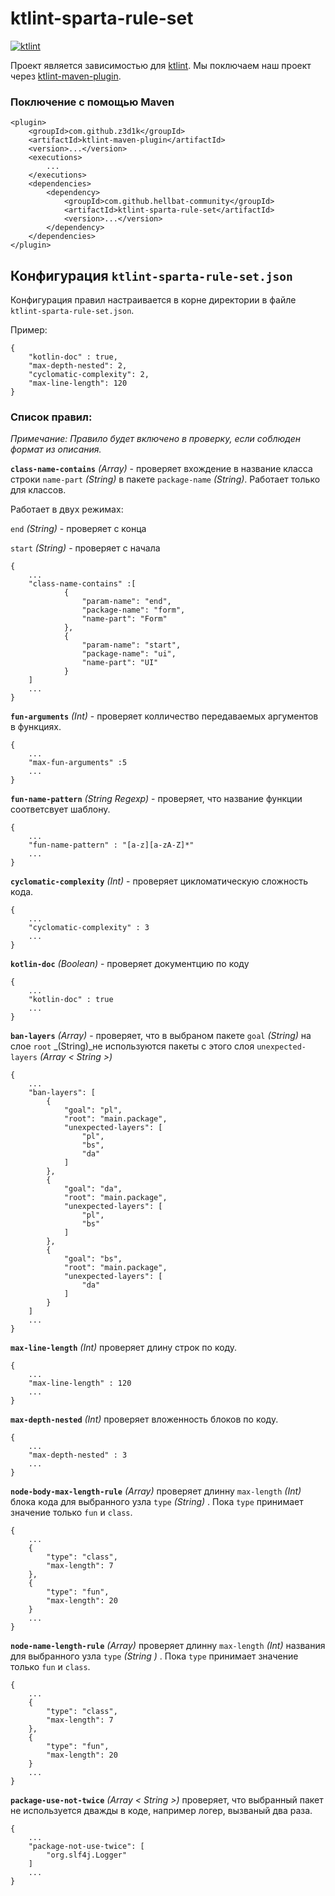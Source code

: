 # ktlint-sparta-rule-set
[![ktlint](https://img.shields.io/badge/code%20style-%E2%9D%A4-FF4081.svg)](https://ktlint.github.io/)

Проект является зависимостью для [ktlint](https://ktlint.github.io/).
Мы поключаем наш проект через [ktlint-maven-plugin](https://github.com/z3d1k/ktlint-maven-plugin).

### Поключение с помощью Maven
```
<plugin>
    <groupId>com.github.z3d1k</groupId>
    <artifactId>ktlint-maven-plugin</artifactId>
    <version>...</version>
    <executions>
        ...
    </executions>
    <dependencies>
        <dependency>
            <groupId>com.github.hellbat-community</groupId>
            <artifactId>ktlint-sparta-rule-set</artifactId>
            <version>...</version>
        </dependency>
    </dependencies>
</plugin>
```

## Конфигурация `ktlint-sparta-rule-set.json`
Конфигурация правил настраивается в корне директории в файле `ktlint-sparta-rule-set.json`.

Пример: 
```
{
    "kotlin-doc" : true,
    "max-depth-nested": 2,
    "cyclomatic-complexity": 2,
    "max-line-length": 120
}
```
### Список правил:

_Примечание: Правило будет включено в проверку, если соблюден формат из описания._ 

**`class-name-contains`** _(Array)_ - проверяет вхождение в название класса строки `name-part` _(String)_ в пакете 
`package-name` _(String)_. 
Работает только для классов.

Работает в двух режимах: 

`end` _(String)_ - проверяет с конца

`start` _(String)_ - проверяет с начала
 
```
{
    ...
    "class-name-contains" :[
            {
                "param-name": "end",
                "package-name": "form",
                "name-part": "Form"
            },
            {
                "param-name": "start",
                "package-name": "ui",
                "name-part": "UI"
            }
    ]
    ...
}
```

**`fun-arguments`**  _(Int)_ - проверяет колличество передаваемых аргументов в функциях.
```
{
    ...
    "max-fun-arguments" :5
    ...
}
```

**`fun-name-pattern`** _(String Regexp)_ - проверяет, что название функции соответсвует шаблону.
```
{
    ...
    "fun-name-pattern" : "[a-z][a-zA-Z]*"
    ...
}
```

**`cyclomatic-complexity`** _(Int)_ - проверяет цикломатическую сложность кода.
```
{
    ...
    "cyclomatic-complexity" : 3
    ...
}
```

**`kotlin-doc`** _(Boolean)_ - проверяет документцию по коду
```
{
    ...
    "kotlin-doc" : true
    ...
}
```

**`ban-layers`** _(Array)_ - проверяет, что в выбраном пакете `goal` _(String)_ на слое `root` _(String)_не 
используются пакеты с этого слоя `unexpected-layers` _(Array < String >)_ 

```
{
    ...
    "ban-layers": [
        {
            "goal": "pl",
            "root": "main.package",
            "unexpected-layers": [
                "pl",
                "bs",
                "da"
            ]
        },
        {
            "goal": "da",
            "root": "main.package",
            "unexpected-layers": [
                "pl",
                "bs"
            ]
        },
        {
            "goal": "bs",
            "root": "main.package",
            "unexpected-layers": [
                "da"
            ]
        }
    ]
    ...
}
```

**`max-line-length`**  _(Int)_  проверяет длину строк по коду.
```
{
    ...
    "max-line-length" : 120
    ...
}
```

**`max-depth-nested`**  _(Int)_  проверяет вложенность блоков по коду.
```
{
    ...
    "max-depth-nested" : 3
    ...
}
```

**`node-body-max-length-rule`**  _(Array)_  проверяет длинну `max-length` _(Int)_ блока кода для выбранного узла 
`type` _(String)_ . Пока `type` принимает значение только `fun` и `class`.
```
{
    ...
    {
        "type": "class",
        "max-length": 7
    },
    {
        "type": "fun",
        "max-length": 20
    }
    ...
}
```

**`node-name-length-rule`**  _(Array)_  проверяет длинну `max-length` _(Int)_ названия для выбранного узла 
`type` _(String )_ . Пока `type` принимает значение только `fun` и `class`.
```
{
    ...
    {
        "type": "class",
        "max-length": 7
    },
    {
        "type": "fun",
        "max-length": 20
    }
    ...
}
```

**`package-use-not-twice`** _(Array < String >)_ проверяет, что выбранный пакет не используется дважды в коде, 
например логер, вызваный два раза. 
```
{
    ...
    "package-not-use-twice": [
        "org.slf4j.Logger"
    ]
    ...
}
```
